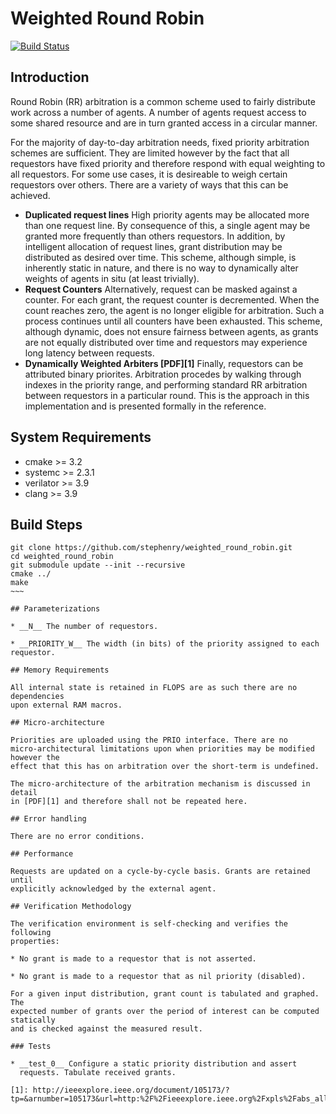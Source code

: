 # Weighted Round Robin

[![Build Status](https://travis-ci.org/stephenry/weighted_round_robin.svg?branch=master)](https://travis-ci.org/stephenry/weighted_round_robin)

## Introduction

Round Robin (RR) arbitration is a common scheme used to fairly distribute work
across a number of agents. A number of agents request access to some shared
resource and are in turn granted access in a circular manner.

For the majority of day-to-day arbitration needs, fixed priority arbitration
schemes are sufficient. They are limited however by the fact that all requestors
have fixed priority and therefore respond with equal weighting to all
requestors. For some use cases, it is desireable to weigh certain requestors
over others. There are a variety of ways that this can be achieved.

* __Duplicated request lines__ High priority agents may be allocated more than
  one request line. By consequence of this, a single agent may be granted more
  frequently than others requestors. In addition, by intelligent allocation of
  request lines, grant distribution may be distributed as desired over
  time. This scheme, although simple, is inherently static in nature, and there
  is no way to dynamically alter weights of agents in situ (at least trivially).
* __Request Counters__ Alternatively, request can be masked against a
  counter. For each grant, the request counter is decremented. When the count
  reaches zero, the agent is no longer eligible for arbitration. Such a process
  continues until all counters have been exhausted. This scheme, although
  dynamic, does not ensure fairness between agents, as grants are not equally
  distributed over time and requestors may experience long latency between
  requests.
* __Dynamically Weighted Arbiters [PDF][1]__ Finally, requestors can be
  attributed binary priorites. Arbitration procedes by walking through indexes
  in the priority range, and performing standard RR arbitration between
  requestors in a particular round. This is the approach in this implementation
  and is presented formally in the reference.

## System Requirements
* cmake >= 3.2
* systemc >= 2.3.1
* verilator >= 3.9
* clang >= 3.9

## Build Steps
~~~~
git clone https://github.com/stephenry/weighted_round_robin.git
cd weighted_round_robin
git submodule update --init --recursive
cmake ../
make
~~~

## Parameterizations

* __N__ The number of requestors.

* __PRIORITY_W__ The width (in bits) of the priority assigned to each requestor.

## Memory Requirements

All internal state is retained in FLOPS are as such there are no dependencies
upon external RAM macros.

## Micro-architecture

Priorities are uploaded using the PRIO interface. There are no
micro-architectural limitations upon when priorities may be modified however the
effect that this has on arbitration over the short-term is undefined.

The micro-architecture of the arbitration mechanism is discussed in detail
in [PDF][1] and therefore shall not be repeated here.

## Error handling

There are no error conditions.

## Performance

Requests are updated on a cycle-by-cycle basis. Grants are retained until
explicitly acknowledged by the external agent.

## Verification Methodology

The verification environment is self-checking and verifies the following
properties:

* No grant is made to a requestor that is not asserted.

* No grant is made to a requestor that as nil priority (disabled).

For a given input distribution, grant count is tabulated and graphed. The
expected number of grants over the period of interest can be computed statically
and is checked against the measured result.

### Tests

* __test_0__ Configure a static priority distribution and assert
  requests. Tabulate received grants.

[1]: http://ieeexplore.ieee.org/document/105173/?tp=&arnumber=105173&url=http:%2F%2Fieeexplore.ieee.org%2Fxpls%2Fabs_all.jsp%3Farnumber%3D105173
